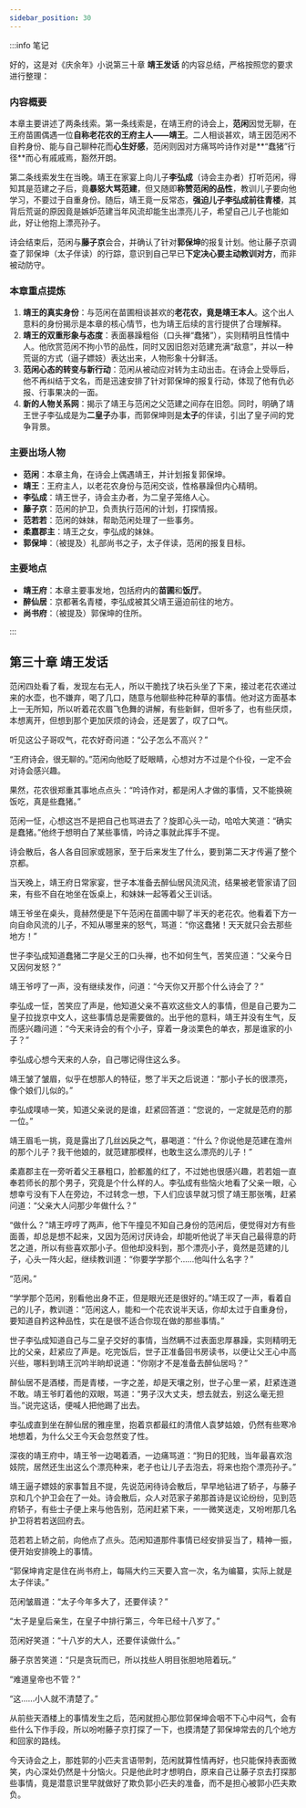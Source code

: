 ```yaml
---
sidebar_position: 30
---
```


:::info 笔记

好的，这是对《庆余年》小说第三十章 **靖王发话** 的内容总结，严格按照您的要求进行整理：

### 内容概要

本章主要讲述了两条线索。第一条线索是，在靖王府的诗会上，**范闲**因觉无聊，在王府苗圃偶遇一位**自称老花农的王府主人——靖王**。二人相谈甚欢，靖王因范闲不自矜身份、能与自己聊种花而**心生好感**，范闲则因对方痛骂吟诗作对是**“蠢猪”行径**而心有戚戚焉，豁然开朗。

第二条线索发生在当晚。靖王在家宴上向儿子**李弘成**（诗会主办者）打听范闲，得知其是范建之子后，竟**暴怒大骂范建**，但又随即**称赞范闲的品性**，教训儿子要向他学习，不要过于自重身份。随后，靖王竟一反常态，**强迫儿子李弘成前往青楼**，其背后荒诞的原因竟是嫉妒范建当年风流却能生出漂亮儿子，希望自己儿子也能如此，好让他抱上漂亮孙子。

诗会结束后，范闲与**藤子京**会合，并确认了针对**郭保坤**的报复计划。他让藤子京调查了郭保坤（太子伴读）的行踪，意识到自己早已**下定决心要主动教训对方**，而非被动防守。

### 本章重点提炼

1.  **靖王的真实身份**：与范闲在苗圃相谈甚欢的**老花农，竟是靖王本人**。这个出人意料的身份揭示是本章的核心情节，也为靖王后续的言行提供了合理解释。
2.  **靖王的双重形象与态度**：表面暴躁粗俗（口头禅“蠢猪”），实则精明且性情中人。他欣赏范闲不拘小节的品性，同时又因旧怨对范建充满“敌意”，并以一种荒诞的方式（逼子嫖妓）表达出来，人物形象十分鲜活。
3.  **范闲心态的转变与新行动**：范闲从被动应对转为主动出击。在诗会上受辱后，他不再纠结于文名，而是迅速安排了针对郭保坤的报复行动，体现了他有仇必报、行事果决的一面。
4.  **新的人物关系网**：揭示了靖王与范闲之父范建之间存在旧怨。同时，明确了靖王世子李弘成是为**二皇子**办事，而郭保坤则是**太子**的伴读，引出了皇子间的党争背景。

### 主要出场人物

*   **范闲**：本章主角，在诗会上偶遇靖王，并计划报复郭保坤。
*   **靖王**：王府主人，以老花农身份与范闲交谈，性格暴躁但内心精明。
*   **李弘成**：靖王世子，诗会主办者，为二皇子笼络人心。
*   **藤子京**：范闲的护卫，负责执行范闲的计划，打探情报。
*   **范若若**：范闲的妹妹，帮助范闲处理了一些事务。
*   **柔嘉郡主**：靖王之女，李弘成的妹妹。
*   **郭保坤**：（被提及）礼部尚书之子，太子伴读，范闲的报复目标。

### 主要地点

*   **靖王府**：本章主要事发地，包括府内的**苗圃**和**饭厅**。
*   **醉仙居**：京都著名青楼，李弘成被其父靖王逼迫前往的地方。
*   **尚书府**：（被提及）郭保坤的住所。

:::

## 第三十章 **靖王发话**

范闲四处看了看，发现左右无人，所以干脆找了块石头坐了下来，接过老花农递过来的水壶，也不嫌弃，喝了几口，随意与他聊些种花种草的事情。他对这方面基本上一无所知，所以听着花农眉飞色舞的讲解，有些新鲜，但听多了，也有些厌烦，本想离开，但想到那个更加厌烦的诗会，还是罢了，叹了口气。

听见这公子哥叹气，花农好奇问道：“公子怎么不高兴？”

“王府诗会，很无聊的。”范闲向他眨了眨眼睛，心想对方不过是个仆役，一定不会对诗会感兴趣。

果然，花农很郑重其事地点点头：“吟诗作对，都是闲人才做的事情，又不能换碗饭吃，真是些蠢猪。”

范闲一怔，心想这岂不是把自己也骂进去了？旋即心头一动，哈哈大笑道：“确实是蠢猪。”他终于想明白了某些事情，吟诗之事就此挥手不提。

诗会散后，各人各自回家或翘家，至于后来发生了什么，要到第二天才传遍了整个京都。

当天晚上，靖王府日常家宴，世子本准备去醉仙居风流风流，结果被老管家请了回来，有些不自在地坐在饭桌上，和妹妹一起等着父王训话。

靖王爷坐在桌头，竟赫然便是下午范闲在苗圃中聊了半天的老花农。他看着下方一向自命风流的儿子，不知从哪里来的怒气，骂道：“你这蠢猪！天天就只会去那些地方！”

世子李弘成知道蠢猪二字是父王的口头禅，也不如何生气，苦笑应道：“父亲今日又因何发怒？”

靖王爷哼了一声，没有继续发作，问道：“今天你又开那个什么诗会了？”

李弘成一怔，苦笑应了声是，他知道父亲不喜欢这些文人的事情，但是自己要为二皇子拉拢京中文人，这些事情总是需要做的。出乎他的意料，靖王并没有生气，反而感兴趣问道：“今天来诗会的有个小子，穿着一身淡栗色的单衣，那是谁家的小子？”

李弘成心想今天来的人杂，自己哪记得住这么多。

靖王皱了皱眉，似乎在想那人的特征，憋了半天之后说道：“那小子长的很漂亮，像个娘们儿似的。”

李弘成噗哧一笑，知道父亲说的是谁，赶紧回答道：“您说的，一定就是范府的那一位。”

靖王眉毛一挑，竟是露出了几丝凶戾之气，暴喝道：“什么？你说他是范建在澹州的那个儿子？我干他娘的，就范建那模样，也敢生这么漂亮的儿子！”

柔嘉郡主在一旁听着父王暴粗口，脸都羞的红了，不过她也很感兴趣，若若姐一直奉若师长的那个男子，究竟是个什么样的人。李弘成有些恼火地看了父亲一眼，心想幸亏没有下人在旁边，不过转念一想，下人们应该早就习惯了靖王那张嘴，赶紧问道：“父亲大人问那少年做什么？”

“做什么？”靖王哼哼了两声，他下午撞见不知自己身份的范闲后，便觉得对方有些面善，却总是想不起来，又因为范闲讨厌诗会，却能听他说了半天自己最得意的莳艺之道，所以有些喜欢那小子。但他却没料到，那个漂亮小子，竟然是范建的儿子，心头一阵火起，继续教训道：“你要学学那个……他叫什么名字？”

“范闲。”

“学学那个范闲，别看他出身不正，但是眼光还是很好的。”靖王叹了一声，看着自己的儿子，教训道：“范闲这人，能和一个花农说半天话，你却太过于自重身份，要知道自矜这种品性，实在是很不适合你现在做的那些事情。”

世子李弘成知道自己与二皇子交好的事情，当然瞒不过表面忠厚暴躁，实则精明无比的父亲，赶紧应了声是。吃完饭后，世子正准备回书房读书，以便让父王心中高兴些，哪料到靖王沉吟半晌却说道：“你刚才不是准备去醉仙居吗？”

醉仙居不是酒楼，而是青楼，一字之差，却是天壤之别，世子心里一紧，赶紧连道不敢。靖王爷盯着他的双眼，骂道：“男子汉大丈夫，想去就去，别这么毫无担当。”说完这话，便喊人把他踢了出去。

李弘成直到坐在醉仙居的雅座里，抱着京都最红的清倌人袁梦姑娘，仍然有些寒冷地想着，为什么父王今天会忽然变了性。

深夜的靖王府中，靖王爷一边喝着酒，一边痛骂道：“狗日的犯贱，当年最喜欢泡妓院，居然还生出这么个漂亮种来，老子也让儿子去泡去，将来也抱个漂亮孙子。”

靖王逼子嫖妓的家事暂且不提，先说范闲待诗会散后，早早地钻进了轿子，与藤子京和几个护卫会在了一处。诗会散后，众人对范家子弟那首诗是议论纷纷，见到范府轿子，有些士子便上来与他告别，范闲赶紧下来，一一微笑送走，又吩咐那几名护卫将若若送回府去。

范若若上轿之前，向他点了点头。范闲知道那件事情已经安排妥当了，精神一振，便开始安排晚上的事情。

“郭保坤肯定是住在尚书府上，每隔大约三天要入宫一次，名为编纂，实际上就是太子伴读。”

范闲皱眉道：“太子今年多大了，还要伴读？”

“太子是皇后亲生，在皇子中排行第三，今年已经十八岁了。”

范闲好笑道：“十八岁的大人，还要伴读做什么。”

藤子京苦笑道：“只是贪玩而已，所以找些人明目张胆地陪着玩。”

“难道皇帝也不管？”

“这……小人就不清楚了。”

从前些天酒楼上的事情发生之后，范闲就担心那位郭保坤会咽不下心中闷气，会有些什么下作手段，所以吩咐藤子京打探了一下，也摸清楚了郭保坤常去的几个地方和回家的路线。

今天诗会之上，那姓郭的小匹夫言语带刺，范闲就算性情再好，也只能保持表面微笑，内心深处仍然是十分恼火。只是他此时才想明白，原来自己让藤子京去打探那些事情，竟是潜意识里早就做好了欺负郭小匹夫的准备，而不是担心被郭小匹夫欺负。

